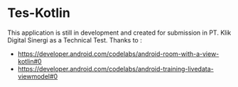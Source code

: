 # Tes-Kotlin

This application is still in development and created for submission in PT. Klik Digital Sinergi as a Technical Test.
Thanks to : 
- https://developer.android.com/codelabs/android-room-with-a-view-kotlin#0
- https://developer.android.com/codelabs/android-training-livedata-viewmodel#0
